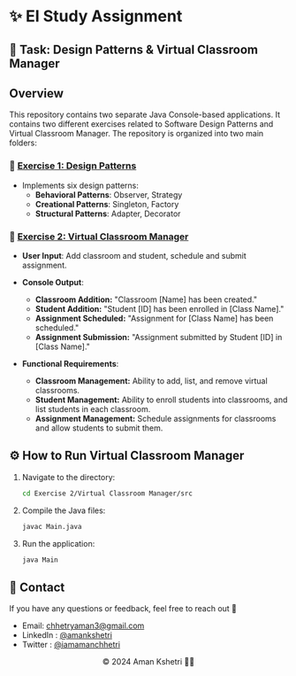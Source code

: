 # ✨ EI Study Assignment

## 📝 Task: Design Patterns & Virtual Classroom Manager

## Overview

This repository contains two separate Java Console-based applications. It contains two different exercises related to Software Design Patterns and Virtual Classroom Manager. The repository is organized into two main folders:


### 🚩 [Exercise 1: Design Patterns](https://github.com/aman-chhetri/EI-Study-Assignment/tree/99ccadc0b6a607312cbae8f11dfeda7c8344804b/Exercise%201)

- Implements six design patterns:
  - **Behavioral Patterns**: Observer, Strategy
  - **Creational Patterns**: Singleton, Factory
  - **Structural Patterns**: Adapter, Decorator


### 🚩 [Exercise 2: Virtual Classroom Manager](https://github.com/aman-chhetri/EI-Study-Assignment/tree/main/Exercise%202/Virtual%20Classroom%20Manager/src)

- **User Input**: Add classroom and student, schedule and submit assignment.
- **Console Output**:
  - **Classroom Addition:** "Classroom [Name] has been created."
  - **Student Addition:** "Student [ID] has been enrolled in [Class Name]."
  - **Assignment Scheduled:**  "Assignment for [Class Name] has been scheduled."
  - **Assignment Submission:**  "Assignment submitted by Student [ID] in [Class Name]."


- **Functional Requirements**:
  - **Classroom Management:** Ability to add, list, and remove virtual classrooms.
  - **Student Management:** Ability to enroll students into classrooms, and list students in each classroom.
  - **Assignment Management:**  Schedule assignments for classrooms and allow students to submit them.


## ⚙️ How to Run Virtual Classroom Manager

1. Navigate to the directory:
    ```bash
    cd Exercise 2/Virtual Classroom Manager/src
    ```
2. Compile the Java files:
    ```bash
    javac Main.java
    ```
3. Run the application:
    ```bash
    java Main
    ```
    
## 📩 Contact 

If you have any questions or feedback, feel free to reach out 🙂

- Email: chhetryaman3@gmail.com
- LinkedIn : [@amankshetri](https://www.linkedin.com/in/amankshetri/)
- Twitter : [@iamamanchhetri](https://twitter.com/iamamanchhetri)


<div align="center">© 2024 Aman Kshetri 👨‍💻</div>